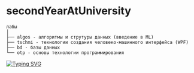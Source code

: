 # secondYearAtUniversity

``` 
лабы
│
├── algos - алгоритмы и струтуры данных (введение в ML)
├── tschmi - технологии создания человеко-машинного интерфейса (WPF)
├── bd - базы данных
└── otp - основы технологии программирования
```

[![Typing SVG](https://readme-typing-svg.demolab.com?font=Bokor&weight=900&size=35&pause=1000&color=F61AF7&width=435&lines=Ich+bin+m%C3%BCde)](https://git.io/typing-svg)